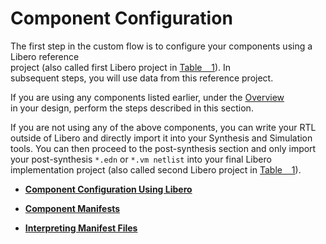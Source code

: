# Component Configuration

The first step in the custom flow is to configure your components using a Libero reference<br /> project \(also called first Libero project in [Table   1](GUID-A37221FD-A433-48C8-92E2-E0E51BC1034D.md#TABLE_LHF_YHH_YPB)\). In<br /> subsequent steps, you will use data from this reference project.

If you are using any components listed earlier, under the [Overview](GUID-A37221FD-A433-48C8-92E2-E0E51BC1034D.md)<br /> in your design, perform the steps described in this section.

If you are not using any of the above components, you can write your RTL outside of Libero and directly import it into your Synthesis and Simulation tools. You can then proceed to the post-synthesis section and only import your post-synthesis `*.edn` or `*.vm netlist` into your final Libero implementation project \(also called second Libero project in [Table   1](GUID-A37221FD-A433-48C8-92E2-E0E51BC1034D.md#TABLE_LHF_YHH_YPB)\).

-   **[Component Configuration Using Libero](GUID-A18F14E8-1AC2-4C04-8898-80BEF37CF2CA.md)**  

-   **[Component Manifests](GUID-CBA28D38-9B16-4D6E-B465-EF0C370A2E37.md)**  

-   **[Interpreting Manifest Files](GUID-401F1EFD-5DB0-4115-9D1A-D75800382D1D.md)**  


